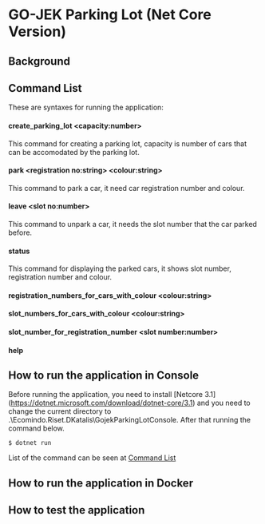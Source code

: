# GO-JEK Parking Lot (Net Core Version)

## Background

## Command List
These are syntaxes for running the application:

#### create_parking_lot **\<capacity:number\>** 
This command for creating a parking lot, capacity is number of cars that can be accomodated by the parking lot.


#### park **\<registration no:string\>** **\<colour:string\>**
This command to park a car, it need car registration number and colour.

#### leave **\<slot no:number\>**
This command to unpark a car, it needs the slot number that the car parked before.

#### status
This command for displaying the parked cars, it shows slot number, registration number and colour.

#### registration_numbers_for_cars_with_colour **\<colour:string\>**
#### slot_numbers_for_cars_with_colour **\<colour:string\>**
#### slot_number_for_registration_number **\<slot number:number\>**
#### help
  
## How to run the application in Console
Before running the application, you need to install [Netcore 3.1] (https://dotnet.microsoft.com/download/dotnet-core/3.1) and you need to change the current directory to .\Ecomindo.Riset.DKatalis\GojekParkingLotConsole. After that running the command below.

```
$ dotnet run 
```

List of the command can be seen at [Command List](##command-list)

## How to run the application in Docker

## How to test the application
